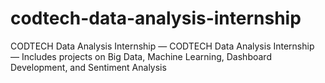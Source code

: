 # codtech-data-analysis-internship
CODTECH Data Analysis Internship — CODTECH Data Analysis Internship — Includes projects on Big Data, Machine Learning, Dashboard Development, and Sentiment Analysis
